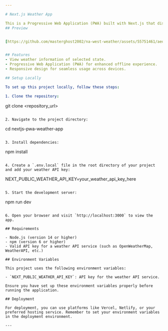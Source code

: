 ```yaml
---

# Next.js Weather App

This is a Progressive Web Application (PWA) built with Next.js that displays the weather information of a selected state. It utilizes a weather API to fetch and display the data.
## Preview


[https://github.com/masterghost2002/na-west-weather/assets/55751461/aed93e20-d81b-41dc-abbf-7819b5c4c78b](https://drive.google.com/file/d/1Y8oDK1Rk8izrCdbbFDAXwROz60VpvxzM/view?usp=drive_link)


## Features
- View weather information of selected state.
- Progressive Web Application (PWA) for enhanced offline experience.
- Responsive design for seamless usage across devices.

## Setup Locally

To set up this project locally, follow these steps:

1. Clone the repository:
   ```
   git clone <repository_url>
   ```

2. Navigate to the project directory:
   ```
   cd nextjs-pwa-weather-app
   ```

3. Install dependencies:
   ```
   npm install
   ```

4. Create a `.env.local` file in the root directory of your project and add your weather API key:

   ```
   NEXT_PUBLIC_WEATHER_API_KEY=your_weather_api_key_here
   ```

5. Start the development server:
   ```
   npm run dev
   ```

6. Open your browser and visit `http://localhost:3000` to view the app.

## Requirements

- Node.js (version 14 or higher)
- npm (version 6 or higher)
- Valid API key for a weather API service (such as OpenWeatherMap, WeatherAPI, etc.)

## Environment Variables

This project uses the following environment variables:

- `NEXT_PUBLIC_WEATHER_API_KEY`: API key for the weather API service.

Ensure you have set up these environment variables properly before running the application.

## Deployment

For deployment, you can use platforms like Vercel, Netlify, or your preferred hosting service. Remember to set your environment variables in the deployment environment.

---
```

